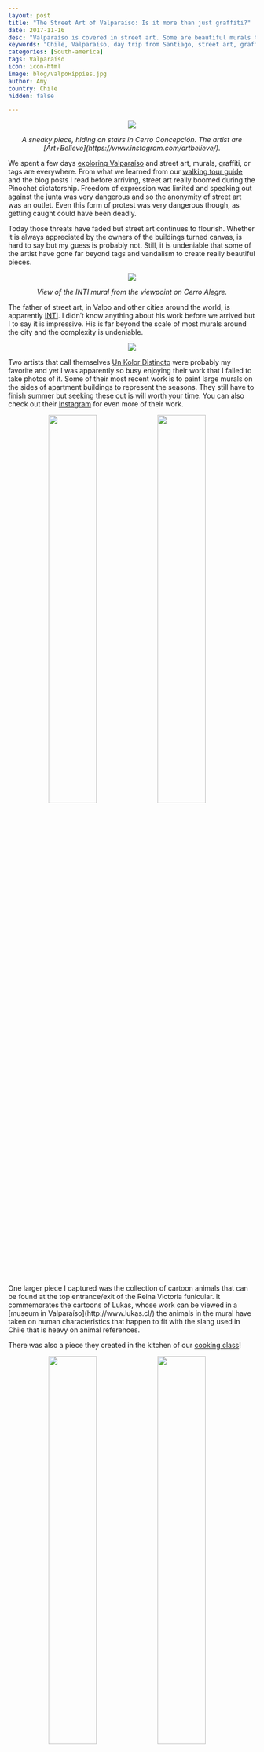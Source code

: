 ```yaml
---
layout: post
title: "The Street Art of Valparaíso: Is it more than just graffiti?"
date: 2017-11-16
desc: "Valparaíso is covered in street art. Some are beautiful murals that took the artists months to complete. Others are just tags. It is so much a part of the city that just a few words would not do it justice."
keywords: "Chile, Valparaíso, day trip from Santiago, street art, graffiti"
categories: [South-america]
tags: Valparaíso
icon: icon-html
image: blog/ValpoHippies.jpg
author: Amy
country: Chile
hidden: false

---
```


<div style="text-align: center;"><a href="/static/assets/img/blog/ValpoHippies.jpg" target="_blank"><img src="/static/assets/img/blog/ValpoHippies.jpg" style="max-width: calc(60% - 20px);"></a><p><i>A sneaky piece, hiding on stairs in Cerro Concepción.   The artist are [Art+Believe](https://www.instagram.com/artbelieve/).</i></p></div><p></p> 

We spent a few days [exploring Valparaíso](www.awellchartedpath.com/blog/2017/11/Valpo) and street art, murals, graffiti, or tags are everywhere. From what we learned from our [walking tour guide](http://www.freetourvalparaiso.cl/portada.html) and the blog posts I read before arriving, street art really boomed during the Pinochet dictatorship. Freedom of expression was limited and speaking out against the junta was very dangerous and so the anonymity of street art was an outlet. Even this form of protest was very dangerous though, as getting caught could have been deadly. 

Today those threats have faded but street art continues to flourish. Whether it is always appreciated by the owners of the buildings turned canvas, is hard to say but my guess is probably not. Still, it is undeniable that some of the artist have gone far beyond tags and vandalism to create really beautiful pieces. 


<div style="text-align: center;"><a href="/static/assets/img/blog/ValpoInti.jpg" target="_blank"><img src="/static/assets/img/blog/ValpoInti.jpg" style="max-width: calc(60% - 20px);"></a><p><i>View of the INTI mural from the viewpoint on Cerro Alegre.</i></p></div><p></p> 

The father of street art, in Valpo and other cities around the world, is apparently [INTI](http://inti.cl/). I didn’t know anything about his work before we arrived but I to say it is impressive. His is far beyond the scale of most murals around the city and the complexity is undeniable.  

<div style="text-align: center;"><a href="/static/assets/img/blog/ValpoKolor.jpg" target="_blank"><img src="/static/assets/img/blog/ValpoKolor.jpg" style="max-width: calc(40% - 10px);"></a><p></p></div>

Two artists that call themselves [Un Kolor Distincto](https://soundsandcolours.com/articles/chile/unkolordistinto-valparaisos-street-artists-sammy-and-cynthia-25272/) were probably my favorite and yet I was apparently so busy enjoying their work that I failed to take photos of it. Some of their most recent work is to paint large murals on the sides of apartment buildings to represent the seasons. They still have to finish summer but seeking these out is will worth your time. You can also check out their [Instagram](https://www.instagram.com/unkolordistinto/) for even more of their work. 

<div style="text-align: center; max-width: calc(100% - 20px);"><a href="/static/assets/img/blog/ValpoCookArt.jpg" target="_blank"><img src="/static/assets/img/blog/ValpoCookArt.jpg" width="45%"></a> <a href="/static/assets/img/blog/ValpoAnimals.jpg" target="_blank"><img src="/static/assets/img/blog/ValpoAnimals.jpg" width="45%"></a></div><p></p>
One larger piece I captured was the collection of cartoon animals that can be found at the top entrance/exit of the Reina Victoria funicular. It commemorates the cartoons of Lukas, whose work can be viewed in a [museum in Valparaíso](http://www.lukas.cl/) the animals in the mural have taken on human characteristics that happen to fit with the slang used in Chile that is heavy on animal references. 

There was also a piece they created in the kitchen of our [cooking class](http://www.chileancuisine.cl/)!

<div style="text-align: center; max-width: calc(100% - 20px);"><a href="/static/assets/img/blog/ValpoFish.jpg" target="_blank"><img src="/static/assets/img/blog/ValpoFish.jpg" width="45%"></a> <a href="/static/assets/img/blog/ValpoFish2.jpg" target="_blank"><img src="/static/assets/img/blog/ValpoFish2.jpg" width="45%"></a></div><p></p>

Another artist that is making a statement in Valparaíso is [Daniel Marceli](https://www.instagram.com/daniel.marceli/). One of the images he works with, and can be seen around Cerro Alegre and Cerro Concepción, is fish. Specifically he is commenting on the privatization of the ocean and the areas for fishing in Chile that have provided ample returns for a couple of companies but limited opportunities for local and indigenous fishmen. 

<div style="text-align: center;"><a href="/static/assets/img/blog/ValpoPiano.jpg" target="_blank"><img src="/static/assets/img/blog/ValpoPiano.jpg" style="max-width: calc(40% - 10px);"></a><p></p></div>


For most of the street art in Valparaíso, I have no idea who created it but every surface is open as a canvas. If you don’t keep your eyes open and pay attention you’ll miss it. Even staircases are used for murals. The Beethoven Stairs are almost as famous as the "We are Hippies" stairs. I almost missed them and didn’t know how popular they were until our tour guide informed us. Consider yourself informed. 

<div style="text-align: center;"><a href="/static/assets/img/blog/ValpoSleep.jpg" target="_blank"><img src="/static/assets/img/blog/ValpoSleep.jpg" style="max-width: calc(60% - 20px);"></a><p></p></div><p></p> 

The woman sleeping in the first mural was done by [GIOVA](https://www.instagram.com/giova.graffiti/), who apparently works not just with spray paint but rollars and brushes as well to create beautiful pieces. This one we came across was quite new and still very vibrant. 


<div style="text-align: center; max-width: calc(100% - 20px);"><a href="/static/assets/img/blog/ValpoPrint.jpg" target="_blank"><img src="/static/assets/img/blog/ValpoPrint.jpg" width="45%"></a> <a href="/static/assets/img/blog/ValpoTourGuy.jpg" target="_blank"><img src="/static/assets/img/blog/ValpoTourGuy.jpg" width="45%"></a></div><p></p>

Beyond the intricate murals, there are also slogans and tags, may quite political. I particularly enjoyed the irony of our tour guide pointing out the "Tour guide lies" graffiti as we passed. Whose version of Valparaíso is true? My guess is it’s a little bit of both.

<div style="text-align: center; max-width: calc(100% - 20px);"><a href="/static/assets/img/blog/ValpoDual.jpg" target="_blank"><img src="/static/assets/img/blog/ValpoDual.jpg" width="45%"></a> <a href="/static/assets/img/blog/ValpoGuys.jpg" target="_blank"><img src="/static/assets/img/blog/ValpoGuys.jpg" width="45%"></a></div><p></p>

You can learn more about the [street art in Valparaíso from this travel blog](https://traveloutlandish.com/blog/valparaiso-street-art/) that I found really helpful before visiting as well.

<div style="text-align: center; max-width: calc(100% - 20px);"><a href="/static/assets/img/blog/ValpoGray.jpg" target="_blank"><img src="/static/assets/img/blog/ValpoGray.jpg" width="45%"></a> <a href="/static/assets/img/blog/ValpoFace.jpg" target="_blank"><img src="/static/assets/img/blog/ValpoFace.jpg" width="45%"></a></div><p></p>



